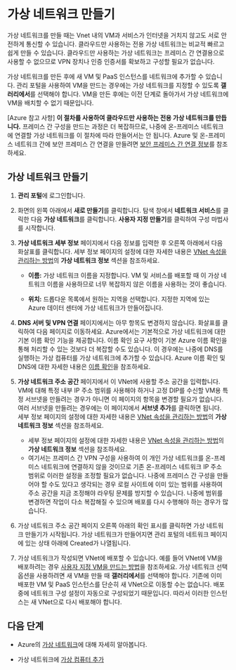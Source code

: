 <properties
   pageTitle="가상 네트워크 만들기"
   description="기본 가상 네트워크를 쉽게 만드는 단계를 안내합니다."
   services="virtual-network"
   documentationCenter=""
   authors="telmos"
   manager="carolz"
   editor="tysonn"/>

<tags
   ms.service="virtual-network"
   ms.devlang="na"
   ms.topic="article"
   ms.tgt_pltfrm="na"
   ms.workload="infrastructure-services"
   ms.date="07/06/2015"
   ms.author="telmosampaio"/>

# 가상 네트워크 만들기

가상 네트워크를 만들 때는 Vnet 내의 VM과 서비스가 인터넷을 거치지 않고도 서로 안전하게 통신할 수 있습니다. 클라우드만 사용하는 전용 가상 네트워크는 비교적 빠르고 쉽게 만들 수 있습니다. 클라우드만 사용하는 가상 네트워크는 프레미스 간 연결용으로 사용할 수 없으므로 VPN 장치나 인증 인증서를 확보하고 구성할 필요가 없습니다.

가상 네트워크를 만든 후에 새 VM 및 PaaS 인스턴스를 네트워크에 추가할 수 있습니다. 관리 포털을 사용하여 VM을 만드는 경우에는 가상 네트워크를 지정할 수 있도록 **갤러리에서**를 선택해야 합니다. VM을 만든 후에는 이전 단계로 돌아가서 가상 네트워크에 VM을 배치할 수 없기 때문입니다.

[Azure 참고 사항] **이 절차를 사용하여 클라우드만 사용하는 전용 가상 네트워크를 만듭니다.** 프레미스 간 구성을 만드는 과정은 더 복잡하므로, 나중에 온-프레미스 네트워크에 연결할 가상 네트워크를 이 절차에 따라 만들어서는 안 됩니다. Azure 및 온-프레미스 네트워크 간에 보안 프레미스 간 연결을 만들려면 [보안 프레미스 간 연결 정보](https://msdn.microsoft.com/library/azure/dn133798.aspx)를 참조하세요.

## 가상 네트워크 만들기

1. **관리 포털**에 로그인합니다.
2. 화면의 왼쪽 아래에서 **새로 만들기**를 클릭합니다. 탐색 창에서 **네트워크 서비스**를 클릭한 다음 **가상 네트워크**를 클릭합니다. **사용자 지정 만들기**를 클릭하여 구성 마법사를 시작합니다.
3. **가상 네트워크 세부 정보** 페이지에서 다음 정보를 입력한 후 오른쪽 아래에서 다음 화살표를 클릭합니다. 세부 정보 페이지의 설정에 대한 자세한 내용은 [VNet 속성을 관리하는 방법](../virtual-networks-settings)의 **가상 네트워크 정보** 섹션을 참조하세요.
	-  **이름:** 가상 네트워크 이름을 지정합니다. VM 및 서비스를 배포할 때 이 가상 네트워크 이름을 사용하므로 너무 복잡하지 않은 이름을 사용하는 것이 좋습니다.

	-  **위치:** 드롭다운 목록에서 원하는 지역을 선택합니다. 지정한 지역에 있는 Azure 데이터 센터에 가상 네트워크가 만들어집니다.



4. **DNS 서버 및 VPN 연결** 페이지에서는 아무 항목도 변경하지 않습니다. 화살표를 클릭하여 다음 페이지로 이동하세요. Azure에서는 기본적으로 가상 네트워크에 대한 기본 이름 확인 기능을 제공합니다. 이름 확인 요구 사항이 기본 Azure 이름 확인을 통해 처리할 수 있는 것보다 더 복잡할 수도 있습니다. 이 경우에는 나중에 DNS를 실행하는 가상 컴퓨터를 가상 네트워크에 추가할 수 있습니다. Azure 이름 확인 및 DNS에 대한 자세한 내용은 [이름 확인](https://msdn.microsoft.com/library/azure/jj156088.aspx)을 참조하세요.
5. **가상 네트워크 주소 공간** 페이지에서 이 VNet에 사용할 주소 공간을 입력합니다. VM에 대해 특정 내부 IP 주소 범위를 사용해야 하거나 고정 DIP를 수신할 VM용 특정 서브넷을 만들려는 경우가 아니면 이 페이지의 항목을 변경할 필요가 없습니다. 여러 서브넷을 만들려는 경우에는 이 페이지에서 **서브넷 추가**를 클릭하면 됩니다. 세부 정보 페이지의 설정에 대한 자세한 내용은 [VNet 속성을 관리하는 방법](../virtual-networks-settings)의 **가상 네트워크 정보** 섹션을 참조하세요.

	-  세부 정보 페이지의 설정에 대한 자세한 내용은 [VNet 속성을 관리하는 방법](../virtual-networks-settings)의 **가상 네트워크 정보** 섹션을 참조하세요.
	-  여기서는 프레미스 간 VPN 구성을 사용하여 이 개인 가상 네트워크를 온-프레미스 네트워크에 연결하지 않을 것이므로 기존 온-프레미스 네트워크 IP 주소 범위로 이러한 설정을 조정할 필요가 없습니다. 나중에 프레미스 간 구성을 만들어야 할 수도 있다고 생각되는 경우 로컬 사이트에 이미 있는 범위를 사용하여 주소 공간을 지금 조정해야 라우팅 문제를 방지할 수 있습니다. 나중에 범위를 변경하면 작업이 다소 복잡해질 수 있으며 배포를 다시 수행해야 하는 경우가 많습니다.


6. 가상 네트워크 주소 공간 페이지 오른쪽 아래의 확인 표시를 클릭하면 가상 네트워크 만들기가 시작됩니다. 가상 네트워크가 만들어지면 관리 포털의 네트워크 페이지에 있는 상태 아래에 Created가 나열됩니다.
7. 가상 네트워크가 작성되면 VNet에 배포할 수 있습니다. 예를 들어 VNet에 VM을 배포하려는 경우 [사용자 지정 VM을 만드는 방법](../virtual-machines/virtual-machines-create-custom.md)을 참조하세요. 가상 네트워크 선택 옵션을 사용하려면 새 VM을 만들 때 **갤러리에서**를 선택해야 합니다. 기존에 이미 배포한 VM 및 PaaS 인스턴스를 단순히 새 VNet으로 이동할 수는 없습니다. 배포 중에 네트워크 구성 설정이 자동으로 구성되었기 때문입니다. 따라서 이러한 인스턴스는 새 VNet으로 다시 배포해야 합니다.



## 다음 단계
-  Azure의 [가상 네트워크](http://msdn.microsoft.com/library/windowsazure/jj156007.aspx)에 대해 자세히 알아봅니다. 

-  가상 네트워크에 [가상 컴퓨터 추가](../virtual-machines/virtual-machines-create-custom.md)

<!---HONumber=August15_HO6-->